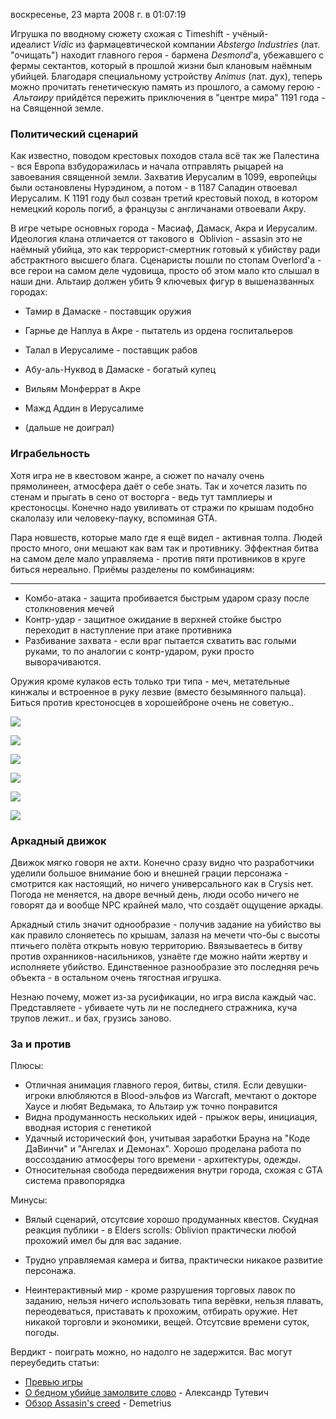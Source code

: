 воскресенье, 23 марта 2008 г. в 01:07:19

Игрушка по вводному сюжету схожая с Timeshift - учёный-идеалист _Vidic_ из фармацевтической компании _Abstergo Industries_ (лат. "очищать") находит главного героя - бармена _Desmond_'а, убежавшего с фермы сектантов, который в прошлой жизни был клановым наёмным убийцей. Благодаря специальному устройству _Animus_ (лат. дух), теперь можно прочитать генетическую память из прошлого, а самому герою - _Альтаиру_ прийдётся пережить приключения в "центре мира" 1191 года - на Священной земле.

### Политический сценарий  

Как известно, поводом крестовых походов стала всё так же Палестина - вся Европа взбудоражилась и начала отправлять рыцарей на завоевания священной земли. Захватив Иерусалим в 1099, европейцы были остановлены Нурэдином, а потом - в 1187 Саладин отвоевал Иерусалим. К 1191 году был созван третий крестовый поход, в котором немецкий король погиб, а французы с англичанами отвоевали Акру.

В игре четыре основных города - Масиаф, Дамаск, Акра и Иерусалим. Идеология клана отличается от такового в  Oblivion - assasin это не наёмный убийца, это как террорист-смертник готовый к убийству ради абстрактного высшего блага. Сценаристы пошли по стопам Overlord'а - все герои на самом деле чудовища, просто об этом мало кто слышал в наши дни. Альтаир должен убить 9 ключевых фигур в вышеназванных городах:

- Тамир в Дамаске - поставщик оружия
- Гарнье де Наплуа в Акре - пытатель из ордена госпитальеров  
    
- Талал в Иерусалиме - поставщик рабов
- Абу-аль-Нуквод в Дамаске - богатый купец
- Вильям Монферрат в Акре
- Мажд Аддин в Иерусалиме
- (дальше не доиграл)


### Играбельность

Хотя игра не в квестовом жанре, а сюжет по началу очень прямолинеен, атмосфера даёт о себе знать. Так и хочется лазить по стенам и прыгать в сено от восторга - ведь тут тамплиеры и крестоносцы. Конечно надо увиливать от стражи по крышам подобно скалолазу или человеку-пауку, вспоминая GTA.

Пара новшеств, которые мало где я ещё видел - активная толпа. Людей просто много, они мешают как вам так и противнику. Эффектная битва на самом деле мало управляема - против пяти противников в круге биться нереально. Приёмы разделены по комбинациям:

---

- Комбо-атака - защита пробивается быстрым ударом сразу после столкновения мечей
- Контр-удар - защитное ожидание в верхней стойке быстро переходит в наступление при атаке противника
- Разбивание захвата - если враг пытается схватить вас голыми руками, то по аналогии с контр-ударом, руки просто выворачиваются.

Оружия кроме кулаков есть только три типа - меч, метательные кинжалы и встроенное в руку лезвие (вместо безымянного пальца). Биться против крестоносцев в хорошейброне очень не советую..

![](img/assasin_creed_06_akra.jpg)

![](img/assasin_creed_07_jerusalem.jpg)

![](img/assasin_creed_04_fly.jpg)

![](img/assasin_creed_05_water.jpg)

![](img/assasin_creed_08_damascus.jpg)

![](img/assasin_creed_01.jpg)

### Аркадный движок  

Движок мягко говоря не ахти. Конечно сразу видно что разработчики уделили большое внимание бою и внешней грации персонажа - смотрится как настоящий, но ничего универсального как в Crysis нет. Погода не меняется, на дворе вечный день, люди особо ничего не говорят да и вообще NPC крайней мало, что создаёт ощущение аркады.

Аркадный стиль значит однообразие - получив задание на убийство вы как правило слоняетесь по крышам, залазя на мечети что-бы с высоты птичьего полёта открыть новую территорию. Ввязываетесь в битву против охранников-насильников, узнаёте где можно найти жертву и исполняете убийство. Единственное разнообразие это последняя речь объекта - в остальном очень тягостная игрушка.

Незнаю почему, может из-за русификации, но игра висла каждый час. Представляете - убиваете чуть ли не последнего стражника, куча трупов лежит.. и бах, грузись заново.

### За и против

Плюсы:

- Отличная анимация главного героя, битвы, стиля. Если девушки-игроки влюбляются в Blood-эльфов из Warcraft, мечтают о докторе Хаусе и любят Ведьмака, то Альтаир уж точно понравится
- Видна продуманность нескольких идей - прыжок веры, инициация, вводная история с генетикой
- Удачный исторический фон, учитывая заработки Брауна на "Коде ДаВинчи" и "Ангелах и Демонах". Хорошо проделана работа по воссозданию атмосферы того времени - архитектуры, одежды.
- Относительная свобода передвижения внутри города, схожая с GTA система правопорядка  
    

Минусы:

- Вялый сценарий, отсутсвие хорошо продуманных квестов. Скудная реакция публики - в Elders scrolls: Oblivion практически любой прохожий имел бы для вас задание.
- Трудно управляемая камера и битва, практически никакое развитие персонажа.  
    
- Неинтерактивный мир - кроме разрушения торговых лавок по заданию, нельзя ничего использовать типа верёвки, нельзя плавать, переодеваться, приставать к прохожим, отбирать оружие. Нет никакой торговли и экономики, вещей. Отсутсвие времени суток, погоды.

Вердикт - поиграть можно, но надолго не задержится. Вас могут переубедить статьи:

- [Превью игры](http://xtgamers.com/page-id-1637.html)
- [О бедном убийце замолвите слово](http://www.gametech.ru/cgi-bin/show.pl?option=review&id=178) - Александр Тутевич
- [Обзор Assasin's creed](http://www.uaplay.com/games/action/assassins/review.html) - Demetrius